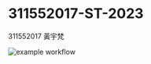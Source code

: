 # 311552017-ST-2023
311552017 黃宇梵

![example workflow](https://github.com/yufanh/311552017-ST-2023/actions/workflows/github-actions-demo.yml/badge.svg)

